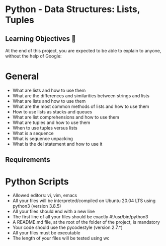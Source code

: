 # Python - Data Structures: Lists, Tuples

## Learning Objectives :scroll:
At the end of this project, you are expected to be able to explain to anyone, without the help of Google:

# General
* What are lists and how to use them
* What are the differences and similarities between strings and lists
* What are lists and how to use them
* What are the most common methods of lists and how to use them
* How to use lists as stacks and queues
* What are list comprehensions and how to use them
* What are tuples and how to use them
* When to use tuples versus lists
* What is a sequence
* What is sequence unpacking
* What is the del statement and how to use it

## Requirements
# Python Scripts
* Allowed editors: vi, vim, emacs
* All your files will be interpreted/compiled on Ubuntu 20.04 LTS using python3 (version 3.8.5)
* All your files should end with a new line
* The first line of all your files should be exactly #!/usr/bin/python3
* A README.md file, at the root of the folder of the project, is mandatory
* Your code should use the pycodestyle (version 2.7.*)
* All your files must be executable
* The length of your files will be tested using wc